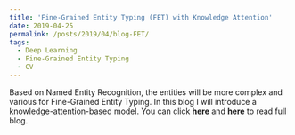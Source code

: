 ```yaml
---
title: 'Fine-Grained Entity Typing (FET) with Knowledge Attention'
date: 2019-04-25
permalink: /posts/2019/04/blog-FET/
tags:
  - Deep Learning
  - Fine-Grained Entity Typing
  - CV
---
```


Based on Named Entity Recognition, the entities will be more complex and various for Fine-Grained Entity Typing. In this blog I will introduce a knowledge-attention-based model. You can click [**here**](https://zhuanlan.zhihu.com/p/62897250) and [**here**](https://pridelee.github.io/files/blog/FET-KA.pdf) to read full blog. 
